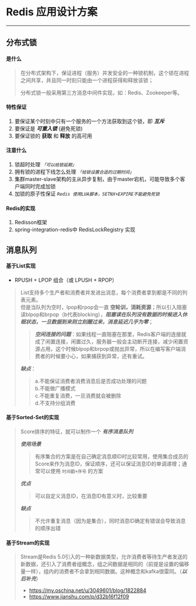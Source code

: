 # Redis 应用设计方案

-----



## 分布式锁

#### 是什么

> 在分布式架构下，保证进程（服务）并发安全的一种锁机制，这个锁在进程之间共享，并且同一时刻只能由一个进程获得和释放该锁；
> 
> 分布式锁一般采用第三方消息中间件实现，如：Redis、Zookeeper等。

#### 特性保证

1. 要保证某个时刻中只有一个服务的一个方法获取到这个锁，即 ***互斥***
2. 要保证是 ***可重入锁*** (避免死锁)
3. 要保证锁的 **获取** 和 **释放** 的高可用

#### 注意什么

1. 锁超时处理 *`「可以给锁延期」`*
2. 拥有锁的进程下线怎么处理 *`「给锁设置合适的过期时间」`*
3. 集群master-slave架构的主从异步复制，由于master宕机，可能导致多个客户端同时完成加锁
4. 加锁的原子性保证 *`Redis 使用LUA脚本，SETNX+EXPIRE不能避免死锁`*

#### Redis的实现

1. Redisson框架
2. spring-integration-redis中 RedisLockRegistry 实现


## 消息队列

#### 基于List实现

- RPUSH + LPOP 组合（或 LPUSH + RPOP）

> List支持多个生产者和消费者并发进出消息，每个消费者拿到都是不同的列表元素。<br>
> 但是当队列为空时，lpop和rpop会一直 **空轮训，消耗资源**；所以引入阻塞读blpop和brpop（b代表blocking），***阻塞读在队列没有数据的时候进入休眠状态，一旦数据到来则立刻醒过来，消息延迟几乎为零***；<br>
>> ***空闲连接的问题***：如果线程一直阻塞在那里，Redis客户端的连接就成了闲置连接，闲置过久，服务器一般会主动断开连接，减少闲置资源占用，这个时候blpop和brpop或抛出异常，所以在编写客户端消费者的时候要小心，如果捕获到异常，还有重试。<br>
>
> ***缺点***：<br>
>> a.不能保证消费者消费消息后是否成功处理的问题 <br>
>> b.不能做广播模式 <br>
>> c.不能重复消费，一旦消费就会被删除 <br>
>> d.不支持分组消费

#### 基于Sorted-Set的实现

> Score排序的特征，就可以制作一个 ***有序消息队列***
> 
> ***使用场景***
> 
>> 有序集合的方案是在自己确定消息顺ID时比较常用，使用集合成员的Score来作为消息ID，保证顺序，还可以保证消息ID的单调递增；通常可以使用 `时间戳+序号` 的方案<br>
>
> ***优点***
> 
>> 可以自定义消息ID，在消息ID有意义时，比较重要
>
> ***缺点***
> 
>> 不允许重复消息（因为是集合），同时消息ID确定有错误会导致消息的顺序出错

#### 基于Stream的实现

> Stream是Redis 5.0引入的一种新数据类型，允许消费者等待生产者发送的新数据，还引入了消费者组概念，组之间数据是相同的（前提是设置的偏移量一样），组内的消费者不会拿到相同数据。这种概念和kafka很雷同。（***以后补充***）
> 
> - https://my.oschina.net/u/3049601/blog/1822884 
> - https://www.jianshu.com/p/d32b16f12f09